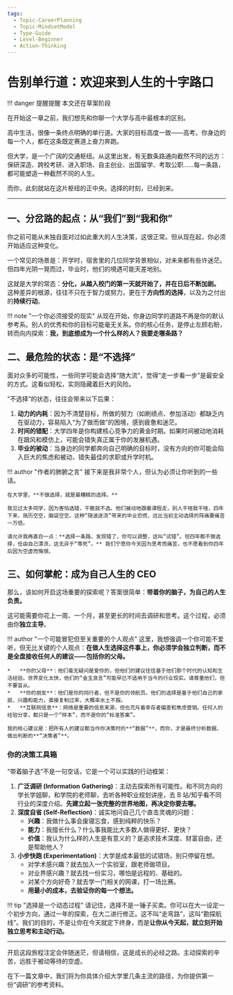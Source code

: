 ```yaml
---
tags:
  - Topic-CareerPlanning
  - Topic-MindsetModel
  - Type-Guide
  - Level-Beginner
  - Action-Thinking
---
```


# 告别单行道：欢迎来到人生的十字路口

!!! danger 提醒提醒
    本文还在草案阶段

在开始这一章之前，我们想先和你聊一个大学与高中最根本的区别。

高中生活，很像一条终点明确的单行道。大家的目标高度一致——高考。你身边的每一个人，都在这条既定赛道上奋力奔跑。

但大学，是一个广阔的交通枢纽。从这里出发，有无数条路通向截然不同的远方：保研深造、跨校考研、进入职场、自主创业、出国留学、考取公职……每一条路，都可能塑造一种截然不同的人生。

而你，此刻就站在这片枢纽的正中央。选择的时刻，已经到来。

---

## 一、分岔路的起点：从“我们”到“我和你”

你之前可能从未独自面对过如此重大的人生决策，这很正常。但从现在起，你必须开始适应这种变化。

一个常见的场景是：开学时，宿舍里的几位同学背景相似，对未来都有些许迷茫。但四年光阴一晃而过，毕业时，他们的境遇可能天差地别。

这就是大学的常态：**分化，从踏入校门的第一天就开始了，并在日后不断加剧。** 这种差异的根源，往往不只在于智力或努力，更在于**方向性的选择**，以及为之付出的**持续行动**。

!!! note "一个你必须接受的现实"
    从现在开始，你身边同学的道路不再是你的默认参考系。别人的优秀和你的目标可能毫无关系。你的核心任务，是停止左顾右盼，转而向内探索：**我，到底想成为一个什么样的人？我要走哪条路？**

## 二、最危险的状态：是“不选择”

面对众多的可能性，一些同学可能会选择“随大流”，觉得“走一步看一步”是最安全的方式。这看似轻松，实则隐藏着巨大的风险。

“不选择”的状态，往往会带来以下后果：

1.  **动力的内耗**：因为不清楚目标，所做的努力（如刷绩点、参加活动）都缺乏内在驱动力，容易陷入“为了做而做”的困境，感到疲惫和迷茫。
2.  **时间的错配**：大学四年是你构建核心竞争力的黄金时期。如果时间被动地消耗在跟风和模仿上，可能会错失真正属于你的发展机遇。
3.  **毕业的被动**：当身边的同学都奔向自己明确的目标时，没有方向的你可能会陷入巨大的焦虑和被动，错失最佳的求职或升学时机。

!!! author "作者的肺腑之言"
    接下来是我非常个人，但认为必须让你听到的一些话。

    在大学里，**不做选择，就是最糟糕的选择。**

    我见过太多同学，因为害怕选错，干脆就不选。他们被动地跟着课程走，别人干啥我干啥，四年下来，简历空空，脑袋空空。这种“随波逐流”带来的毕业恐慌，远比当初主动选择的阵痛要痛苦一万倍。

    请允许我再直白一点：**选择一条路，发现错了，你可以调整，这叫“试错”。但四年都不做选择，任由自己漂流，这无异于“等死”。** 我们宁愿你今天因为思考而痛苦，也不愿看到你四年后因为空虚而悔恨。

## 三、如何掌舵：成为自己人生的 CEO

那么，该如何开启这场重要的探索呢？答案很简单：**带着你的脑子，为自己的人生负责。**

这可能需要你花上一周、一个月，甚至更长的时间去调研和思考。这个过程，必须由你**独立主导**。

!!! author "一个可能冒犯但至关重要的个人观点"
    这里，我想强调一个你可能不爱听，但无比关键的个人观点：**在做人生选择这件事上，你必须学会独立判断，而不是全盘接收任何人的建议——包括你的父母。**

    *   **你的父母**：他们毫无疑问是爱你的，但他们的建议往往基于他们那个时代的认知和生活经验。世界变化太快，他们的“金玉良言”可能早已不适用于当今的行业现实。请尊重他们，但不要盲从。
    *   **你的朋友**：他们是你的同行者，但不是你的领航员。他们的选择是基于他们自己的家庭、兴趣和能力，直接复制过来，大概率水土不服。
    *   **互联网信息**：网络是重要的信息来源，但也充斥着幸存者偏差和焦虑营销。任何人的经验分享，都只是一个“样本”，而不是你的“标准答案”。

    我的核心建议是：把所有人的建议都当作你决策时的**“数据”**，而你，才是最终分析数据、做出判断的**“决策者”**。

### 你的决策工具箱

“带着脑子选”不是一句空话，它是一个可以实践的行动框架：

1.  **广泛调研 (Information Gathering)**：主动去探索所有可能性。和不同方向的学长学姐聊，和学院的老师聊，去听各种职业规划讲座，去 B 站/知乎看不同行业的深度介绍。**先建立起一张完整的世界地图，再决定你要去哪。**
2.  **深度自省 (Self-Reflection)**：诚实地问自己几个直击灵魂的问题：
    -   **兴趣**：我做什么事会废寝忘食，感到纯粹的快乐？
    -   **能力**：我擅长什么？什么事我能比大多数人做得更好、更快？
    -   **价值**：我认为什么样的人生是有意义的？是追求技术深度、财富自由，还是帮助他人？
3.  **小步快跑 (Experimentation)**：大学是成本最低的试错场，别只停留在想。
    -   对学术感兴趣？就去加入一个实验室，跟老师做项目。
    -   对业界感兴趣？就去找一份实习，哪怕是远程的、基础的。
    -   对某个方向好奇？就去学一门相关的网课，打一场比赛。
    -   **用最小的成本，去验证你的每一个想法。**

!!! tip "选择是一个动态过程"
    请记住，选择不是一锤子买卖。你可以在大一设定一个初步方向，通过一年的探索，在大二进行修正。这不叫“走弯路”，这叫“勘探航线”。我们的目的，不是让你在今天就定下终身，而是**让你从今天起，就立刻开始独立思考和主动行动。**

---

开启这段旅程注定会伴随迷茫，但请相信，这是成长的必经之路。主动探索的辛苦，远胜于被动等待的空虚。

在下一篇文章中，我们将为你具体介绍大学里几条主流的路径，为你提供第一份“调研”的参考资料。